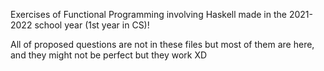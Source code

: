 Exercises of Functional Programming involving Haskell made in the 2021-2022 school year (1st year in CS)!

All of proposed questions are not in these files but most of them are here, and they might not be perfect but they work XD 
